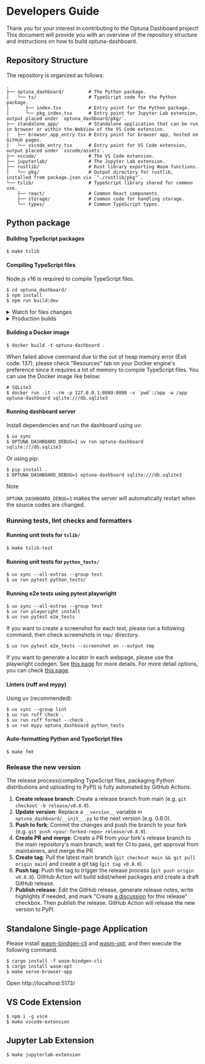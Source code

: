 # Developers Guide

Thank you for your interest in contributing to the Optuna Dashboard project!
This document will provide you with an overview of the repository structure and instructions on how to build optuna-dashboard.

## Repository Structure

The repository is organized as follows:

```
.
├── optuna_dashboard/         # The Python package.
│   └── ts/                   # TypeScript code for the Python package.
│      ├── index.tsx          # Entry point for the Python package.
│      └── pkg_index.tsx      # Entry point for Jupyter Lab extension, output placed under `optuna_dashboard/pkg/`.
├── standalone_app/           # Standalone application that can be run in browser or within the WebView of the VS Code extension.
│   ├── browser_app_entry.tsx # Entry point for browser app, hosted on GitHub pages.
│   └── vscode_entry.tsx      # Entry point for VS Code extension, output placed under `vscode/assets`.
├── vscode/                   # The VS Code extension.
├── jupyterlab/               # The Jupyter Lab extension.
├── rustlib/                  # Rust library exporting Wasm functions.
│   └── pkg/                  # Output directory for rustlib, installed from package.json via `"./rustlib/pkg"`.
└── tslib/                    # TypeScript library shared for common use.
    ├── react/                # Common React components.
    ├── storage/              # Common code for handling storage.
    └── types/                # Common TypeScript types.
```

## Python package

#### Building TypeScript packages

```
$ make tslib
```

#### Compiling TypeScript files

Node.js v16 is required to compile TypeScript files.

```
$ cd optuna_dashboard/
$ npm install
$ npm run build:dev
```

<details>
<summary>Watch for files changes</summary>

```
$ cd optuna_dashboard/
$ npm run watch
```

</details>

<details>
<summary>Production builds</summary>

```
$ cd optuna_dashboard/
$ npm run build:prd
```

</details>

#### Building a Docker image

```
$ docker build -t optuna-dashboard .
```

When failed above command due to the out of heap memory error (Exit code: 137), please check "Resources" tab on your Docker engine's preference since it requires a lot of memory to compile TypeScript files.
You can use the Docker image like below:

```
# SQLite3
$ docker run -it --rm -p 127.0.0.1:8080:8080 -v `pwd`:/app -w /app optuna-dashboard sqlite:///db.sqlite3
```

#### Running dashboard server

Install dependencies and run the dashboard using uv:

```
$ uv sync
$ OPTUNA_DASHBOARD_DEBUG=1 uv run optuna-dashboard sqlite:///db.sqlite3
```

Or using pip:

```
$ pip install .
$ OPTUNA_DASHBOARD_DEBUG=1 optuna-dashboard sqlite:///db.sqlite3
```

> [!NOTE]
> `OPTUNA_DASHBOARD_DEBUG=1` makes the server will automatically restart when the source codes are changed.

### Running tests, lint checks and formatters

#### Running unit tests for `tslib/`

```
$ make tslib-test
```

#### Running unit tests for `python_tests/`

```
$ uv sync --all-extras --group test
$ uv run pytest python_tests/
```

#### Running e2e tests using pytest playwright

```
$ uv sync --all-extras --group test
$ uv run playwright install
$ uv run pytest e2e_tests
```

If you want to create a screenshot for each test, please run a following command, then check screenshots in `tmp/` directory.

```
$ uv run pytest e2e_tests --screenshot on --output tmp
```

If you want to generate a locator in each webpage, please use the playwright codegen. See [this page](https://playwright.dev/python/docs/codegen-intro) for more details.
For more detail options, you can check [this page](https://playwright.dev/python/docs/test-runners).

#### Linters (ruff and mypy)

Using uv (recommended):
```
$ uv sync --group lint
$ uv run ruff check .
$ uv run ruff format --check .
$ uv run mypy optuna_dashboard python_tests
```

#### Auto-formatting Python and TypeScript files

```
$ make fmt
```

### Release the new version

The release process(compiling TypeScript files, packaging Python distributions and uploading to PyPI) is fully automated by GitHub Actions.

1. **Create release branch**: Create a release branch from main (e.g. `git checkout -b release/v0.8.0`).
2. **Update version**: Replace a `__version__` variable in `optuna_dashboard/__init__.py` to the next version (e.g. 0.8.0).
3. **Push to fork**: Commit the changes and push the branch to your fork (e.g. `git push <your-forked-repo> release/v0.8.0`).
4. **Create PR and merge**: Create a PR from your fork's release branch to the main repository's main branch, wait for CI to pass, get approval from maintainers, and merge the PR.
5. **Create tag**: Pull the latest main branch (`git checkout main && git pull origin main`) and create a git tag (`git tag v0.8.0`).
6. **Push tag**: Push the tag to trigger the release process (`git push origin v0.8.0`). GitHub Action will build sdist/wheel packages and create a draft GitHub release.
7. **Publish release**: Edit the GitHub release, generate release notes, write highlights if needed, and mark "Create [a discussion](https://github.com/optuna/optuna-dashboard/discussions/categories/announcements) for this release" checkbox. Then publish the release. GitHub Action will release the new version to PyPI.


## Standalone Single-page Application

Please install [wasm-bindgen-cli](https://rustwasm.github.io/wasm-bindgen/reference/cli.html) and [wasm-opt](https://docs.rs/wasm-opt/latest/wasm_opt/), and then execute the following command.

```
$ cargo install -f wasm-bindgen-cli
$ cargo install wasm-opt
$ make serve-browser-app
```

Open http://localhost:5173/

## VS Code Extension

```
$ npm i -g vsce
$ make vscode-extension
```

## Jupyter Lab Extension

```
$ make jupyterlab-extension
```
